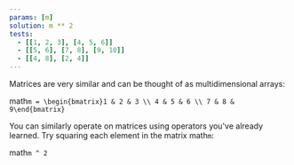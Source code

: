 ```yaml
---
params: [m]
solution: m ** 2
tests:
  - [[1, 2, 3], [4, 5, 6]]
  - [[5, 6], [7, 8], [9, 10]]
  - [[4, 8], [2, 4]]
---
```


Matrices are very similar and can be thought of as multidimensional arrays:

math`m = \begin{bmatrix}1 & 2 & 3 \\
4 & 5 & 6 \\
7 & 8 & 9\end{bmatrix}`

You can similarly operate on matrices using operators you've already learned. Try squaring each element in the matrix math`m`:

math`m ^ 2`
